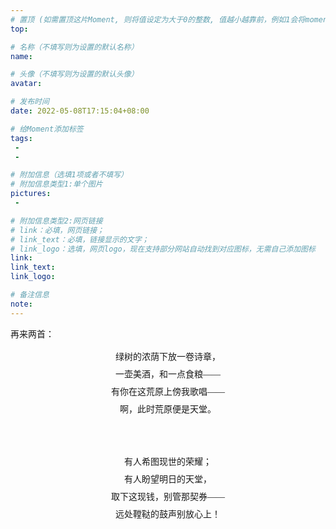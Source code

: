 ```yaml
---
# 置顶 (如需置顶这片Moment, 则将值设定为大于0的整数, 值越小越靠前，例如1会将moment放在最顶端)
top: 

# 名称（不填写则为设置的默认名称）
name:

# 头像（不填写则为设置的默认头像）
avatar:

# 发布时间
date: 2022-05-08T17:15:04+08:00

# 给Moment添加标签
tags:
 -
 -

# 附加信息（选填1项或者不填写）
# 附加信息类型1:单个图片
pictures:
 - 

# 附加信息类型2:网页链接
# link：必填，网页链接；
# link_text：必填，链接显示的文字；
# link_logo：选填，网页logo，现在支持部分网站自动找到对应图标，无需自己添加图标
link:
link_text:
link_logo:

# 备注信息
note:
---
```


<!-- 下面开始写正文 -->

再来两首：

<center style='line-height:2em!important;font-family:STSong,serif!important;'>
绿树的浓荫下放一卷诗章，<br>
一壶美酒，和一点食粮——<br>
有你在这荒原上傍我歌唱——<br>
啊，此时荒原便是天堂。<br>
<br><br>
有人希图现世的荣耀；<br>
有人盼望明日的天堂，<br>
取下这现钱，别管那契券——<br>
远处鞺鞑的鼓声别放心上！<br>
</center>